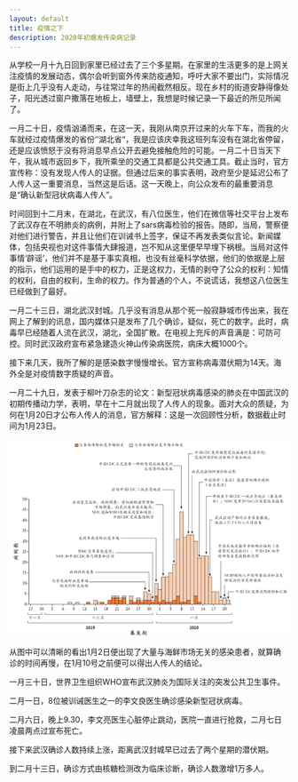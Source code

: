 ```yaml
---
layout: default
title: 疫情之下
description: 2020年初爆发传染病记录
---
```


从学校一月十九日回到家里已经过去了三个多星期。在家里的生活更多的是上网关注疫情的发展动态，偶尔会听到窗外传来防疫通知，呼吁大家不要出门，实际情况是街上几乎没有人走动，与往常过年的热闹截然相反。现在乡村的街道安静得像处子，阳光透过窗户撒落在地板上，墙壁上，我想是时候记录一下最近的所见所闻了。

一月二十日，疫情汹涌而来，在这一天，我刚从南京开过来的火车下车，而我的火车就经过疫情爆发的省份‘’湖北省“，我是应该庆幸我这班列车没有在湖北省停留，还是应该愤怒于没有将消息早点公开去避免接触危险的可能。一月二十日当天下午，我从城市返回乡下，我所乘坐的交通工具都是公共交通工具。截止当时，官方宣传称：没有发现人传人的证据。但通过后来的事实表明，政府至少是延迟公布了人传人这一重要消息，当然这是后话。这一天晚上，向公众发布的最重要消息是“确认新型冠状病毒人传人”。

时间回到十二月末，在湖北，在武汉，有八位医生，他们在微信等社交平台上发布了武汉存在不明肺炎的病例，并附上了sars病毒检验的报告。随即，当局，警察便对他们进行警告，并且让他们在训诫书上签字，保证不再发表类似言论。新闻媒体，包括央视也对这件事情大肆报道，岂不知从这里便早早埋下祸根。当局对这件事情‘辟谣’，他们并不是基于事实真相，也没有丝毫科学依据，他们的依据是上层的指示，他们运用的是手中的权力，正是这权力，无情的剥夺了公众的权利：知情的权利，自由的权利，生命的权力。作为普通的个人，不说谎话，我想这八位医生已经做到了最好。

一月二十三日，湖北武汉封城。几乎没有消息从那个死一般寂静城市传出来，我在网上了解到的讯息，国内媒体只是发布了几个确诊，疑似，死亡的数字。此时，病毒早已经随着人流在武汉，湖北，全国扩散。在电视上充斥的声音满是：可防可控。同时武汉政府宣布紧急建造火神山传染病医院，病床大概1000个。

接下来几天，我所了解的是感染数字慢慢增长。官方宣称病毒潜伏期为14天。海外全是对疫情数字质疑的声音。

一月二十九日，发表于柳叶刀杂志的论文：新型冠状病毒感染的肺炎在中国武汉的初期传播动力学，表明，早在十二月就出现了人传人的现象。面对大众的质疑，为何在1月20日才公布人传人的消息，官方解释：这是一次回顾性分析，数据截止时间为1月23日。

![](picture/感染人数增长.png)

从图中可以清晰的看出1月2日便出现了大量与海鲜市场无关的感染患者，就算确诊的时间再慢，在1月10号之前便可以得出人传人的结论。

一月三十日，世界卫生组织WHO宣布武汉肺炎为国际关注的突发公共卫生事件。

二月一日，8位被训诫医生之一的李文良医生确诊感染新型冠状病毒。

二月六日，晚上9.30，李文亮医生心脏停止跳动，医院一直进行抢救，二月七日凌晨两点过宣布死亡。

接下来武汉确诊人数持续上涨，距离武汉封城早已过去了两个星期的潜伏期。

到二月十三日，确诊方式由核糖检测改为临床诊断，确诊人数激增1万多人。
